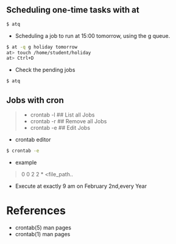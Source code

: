 ## Scheduling one-time tasks with at
```sh
$ atq
```
- Scheduling a job to run at 15:00 tomorrow, using the g queue.
```sh
$ at -q g holiday tomorrow
at> touch /home/student/holiday
at> Ctrl+D
```
- Check the pending jobs
```sh
$ atq
```
## Jobs with cron
>- crontab -l       ## List all Jobs   
>- crontab -r       ## Remove all Jobs
>- crontab -e       ## Edit Jobs

- crontab editor
```sh
$ crontab -e
```
- example
> 0 0 2 2 *  <file_path..
- Execute at exactly 9 am on February 2nd,every Year
# References
- crontab(5) man pages
- crontab(1)  man pages
